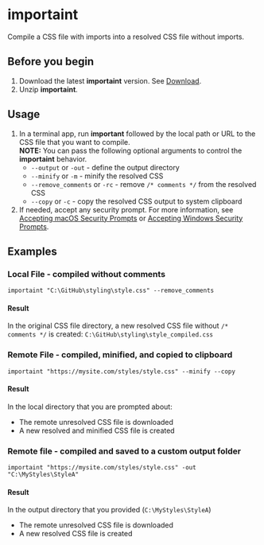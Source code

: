 # importaint
Compile a CSS file with imports into a resolved CSS file without imports.

## Before you begin
1. Download the latest **importaint** version. See [Download](https://github.com/rafalkaron/importaint/releases/latest).
1. Unzip **importaint**.

## Usage
1. In a terminal app, run **important** followed by the local path or URL to the CSS file that you want to compile.  
    **NOTE:** You can pass the following optional arguments to control the **importaint** behavior.
      * `--output` or `-out` - define the output directory
      * `--minify` or `-m` - minify the resolved CSS
      * `--remove_comments` or `-rc` - remove `/* comments */` from the resolved CSS
      * `--copy` or `-c` - copy the resolved CSS output to system clipboard
2. If needed, accept any security prompt. For more information, see [Accepting macOS Security Prompts](https://github.com/rafalkaron/importaint/wiki/Accepting-macOS-Security-Prompts) or [Accepting Windows Security Prompts](https://github.com/rafalkaron/importaint/wiki/Accepting-Windows-Security-Prompts).

## Examples

### Local File - compiled without comments
```shell
importaint "C:\GitHub\styling\style.css" --remove_comments
```

#### Result
In the original CSS file directory, a new resolved CSS file without `/* comments */` is created: `C:\GitHub\styling\style_compiled.css`

### Remote File - compiled, minified, and copied to clipboard
```shell
importaint "https://mysite.com/styles/style.css" --minify --copy
```

#### Result
In the local directory that you are prompted about:
  * The remote unresolved CSS file is downloaded
  * A new resolved and minified CSS file is created

### Remote file - compiled and saved to a custom output folder
```shell
importaint "https://mysite.com/styles/style.css" -out "C:\MyStyles\StyleA"
```

#### Result
In the output directory that you provided (`C:\MyStyles\StyleA`)
  * The remote unresolved CSS file is downloaded
  * A new resolved CSS file is created